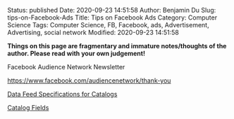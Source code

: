 Status: published
Date: 2020-09-23 14:51:58
Author: Benjamin Du
Slug: tips-on-Facebook-Ads
Title: Tips on Facebook Ads
Category: Computer Science
Tags: Computer Science, FB, Facebook, ads, Advertisement, Advertising, social network
Modified: 2020-09-23 14:51:58

**Things on this page are fragmentary and immature notes/thoughts of the author. Please read with your own judgement!**

Facebook Audience Network Newsletter

https://www.facebook.com/audiencenetwork/thank-you

[Data Feed Specifications for Catalogs](https://www.facebook.com/business/help/120325381656392?id=725943027795860)

[Catalog Fields](https://developers.facebook.com/docs/commerce-platform/catalog/fields/)